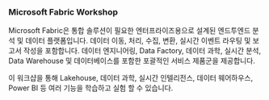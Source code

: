 ### Microsoft Fabric Workshop

Microsoft Fabric은 통합 솔루션이 필요한 엔터프라이즈용으로 설계된 엔드투엔드 분석 및 데이터 플랫폼입니다. 데이터 이동, 처리, 수집, 변환, 실시간 이벤트 라우팅 및 보고서 작성을 포함합니다. 데이터 엔지니어링, Data Factory, 데이터 과학, 실시간 분석, Data Warehouse 및 데이터베이스를 포함한 포괄적인 서비스 제품군을 제공합니다.

이 워크샵을 통해 Lakehouse, 데이터 과학, 실시간 인텔리전스, 데이터 웨어하우스, Power BI 등 여러 기능을 학습하고 실험 할 수 있습니다.
